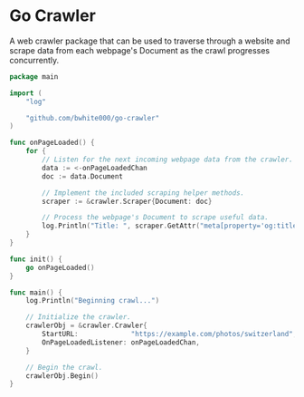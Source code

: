 Go Crawler
==========

A web crawler package that can be used to traverse through a website and scrape
data from each webpage's Document as the crawl progresses concurrently.

~~~go
package main

import (
    "log"

    "github.com/bwhite000/go-crawler"
)

func onPageLoaded() {
    for {
        // Listen for the next incoming webpage data from the crawler.
        data := <-onPageLoadedChan
        doc := data.Document

        // Implement the included scraping helper methods.
        scraper := &crawler.Scraper{Document: doc}

        // Process the webpage's Document to scrape useful data.
        log.Println("Title: ", scraper.GetAttr("meta[property='og:title']", "content"))
    }
}

func init() {
    go onPageLoaded()
}

func main() {
    log.Println("Beginning crawl...")

    // Initialize the crawler.
    crawlerObj = &crawler.Crawler{
        StartURL:             "https://example.com/photos/switzerland",
        OnPageLoadedListener: onPageLoadedChan,
    }

    // Begin the crawl.
    crawlerObj.Begin()
}
~~~
